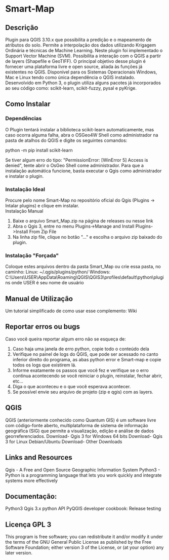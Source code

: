 # Smart-Map

## Descrição

Plugin para QGIS 3.10.x que possibilita a predição e o mapeamento de atributos do solo. 
Permite a interpolação dos dados utilizando Krigagem Ordinária e técnicas de Machine Learning. Neste plugin foi implementado o Support Vector Machine (SVM). 
Possibilita a interação com o QGIS a partir de layers (Shapefile e GeoTIFF). 
O principal objetivo desse plugin é fornecer uma plataforma livre e open source, aliada às funções já existentes no QGIS. 
Disponível para os Sistemas Operacionais Windows, Mac e Linux tendo como única dependência o QGIS instalado.
Desenvolvido em Python 3, o plugin utiliza alguns pacotes já incorporados ao seu código como: scikit-learn, scikit-fuzzy, pysal e pyKrige.

## Como Instalar

### Dependências 

O Plugin tentará instalar a biblioteca scikit-learn automaticamente, mas caso ocorra alguma falha, 
abra o OSGeo4W Shell como administrador na pasta de atalhos do QGIS e digite os seguintes comandos:

python -m pip install scikit-learn

Se tiver algum erro do tipo: "PermissionError: [WinError 5] Access is denied", tente abrir o OsGeo Shell come administrador.
Para que a instalação automática funcione, basta executar o Qgis como administrador e instalar o plugin.

### Instalação Ideal

Procure pelo nome Smart-Map no repositório oficial do Qgis (Plugins -> Intalar plugins) e clique em instalar.  
Instalação Manual
1.	Baixe o arquivo Smart_Map.zip na página de releases ou nesse link
2.	Abra o Qgis 3, entre no menu Plugins->Manage and Install Plugins->Install From Zip File
3.	Na linha zip file, clique no botão "..." e escolha o arquivo zip baixado do plugin.

### Instalação "Forçada"

Coloque estes arquivos dentro da pasta Smart_Map ou crie essa pasta, no caminho:
Linux: ~/.qgis/plugins/python/
Windows: C:\Users\USER\AppData\Roaming\QGIS\QGIS3\profiles\default\python\plugins
onde USER é seu nome de usuário

## Manual de Utilização 

Um tutorial simplificado de como usar esse complemento: Wiki

## Reportar erros ou bugs

Caso você queira reportar algum erro não se esqueça de:

1.	Caso haja uma janela de erro python, copie todo o conteúdo dela
2.	Verifique no painel de logs do QGIS, que pode ser acessado no canto inferior direito do programa, as abas python error e Smart-map e copie todos os logs que existirem lá.
3.	Informe exatamente os passos que você fez e verifique se o erro continua acontecendo se você reiniciar o plugin, reinstalar, fechar abrir, etc...
4.	Diga o que aconteceu e o que você esperava acontecer.
5.	Se possível envie seu arquivo de projeto (zip e qgis) com as layers.

## QGIS

QGIS (anteriormente conhecido como Quantum GIS) é um software livre com código-fonte aberto, multiplataforma de sistema de informação geográfica (SIG) que permite a visualização, edição e análise de dados georreferenciados.
Download- Qgis 3 for Windows 64 bits
Download- Qgis 3 for Linux Debian/Ubuntu
Download- Other Downloads

## Links and Resources

Qgis - A Free and Open Source Geographic Information System
Python3 - Python is a programming language that lets you work quickly and integrate systems more effectively

## Documentação:

Python3
Qgis 3.x python API
PyQGIS developer cookbook: Release testing

## Licença  GPL 3

This program is free software; you can redistribute it and/or modify it under the terms of the GNU General Public License as published by the Free Software Foundation; 
either version 3 of the License, or (at your option) any later version.
